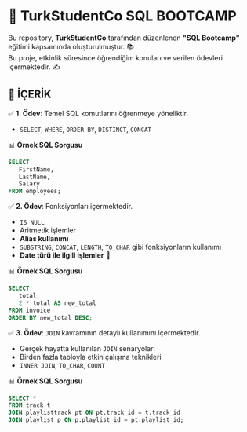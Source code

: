 # 🚀 TurkStudentCo SQL BOOTCAMP 

Bu repository, **TurkStudentCo** tarafından düzenlenen **"SQL Bootcamp"** eğitimi kapsamında oluşturulmuştur. 📚  
Bu proje, etkinlik süresince öğrendiğim konuları ve verilen ödevleri içermektedir. ✍️  

## 📌 İÇERİK

✅ **1. Ödev**: Temel SQL komutlarını öğrenmeye yöneliktir.  
   - `SELECT`, `WHERE`, `ORDER BY`, `DISTINCT`, `CONCAT`

   📊 **Örnek SQL Sorgusu**  
   ```sql
   SELECT
      FirstName,
      LastName,
      Salary
   FROM employees;
   ```

✅ **2. Ödev**: Fonksiyonları içermektedir.  
   - `IS NULL`
   - Aritmetik işlemler
   - **Alias kullanımı**  
   - `SUBSTRING`, `CONCAT`, `LENGTH`, `TO_CHAR` gibi fonksiyonların kullanımı  
   - **Date türü ile ilgili işlemler** 📅
 
   📊 **Örnek SQL Sorgusu**  
   ```sql
   SELECT
      total,
      2 * total AS new_total
   FROM invoice
   ORDER BY new_total DESC;
   ```

✅ **3. Ödev**: `JOIN` kavramının detaylı kullanımını içermektedir.  
   - Gerçek hayatta kullanılan `JOIN` senaryoları
   - Birden fazla tabloyla etkin çalışma teknikleri
   - `INNER JOIN`, `TO_CHAR`, `COUNT`

   📊 **Örnek SQL Sorgusu**  
   ```sql
   SELECT *
   FROM track t
   JOIN playlisttrack pt ON pt.track_id = t.track_id
   JOIN playlist p ON p.playlist_id = pt.playlist_id;
   ```
  
   

